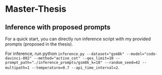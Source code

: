 # Master-Thesis

## Inference with proposed prompts

For a quick start, you can directly run inference script with my provided prompts (proposed in the thesis).

For inference, run python `inference.py --dataset="gsm8k" --model="code-davinci-002" --method="active_cot" --qes_limit=10 --prompt_path="./inference_prompts/gsm8k_k=10" --random_seed=42 --multipath=1 --temperature=0.7 --api_time_interval=2`.

